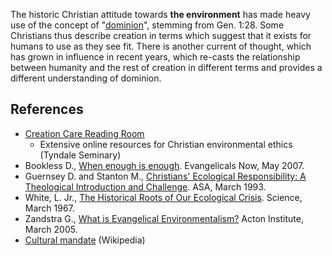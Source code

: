 The historic Christian attitude towards **the environment** has
made heavy use of the concept of "[dominion](Dominion "Dominion")",
stemming from Gen. 1:28. Some Christians thus describe creation in
terms which suggest that it exists for humans to use as they see
fit. There is another current of thought, which has grown in
influence in recent years, which re-casts the relationship between
humanity and the rest of creation in different terms and provides a
different understanding of dominion.

## References

-   [Creation Care Reading Room](http://www.tyndale.ca/seminary/mtsmodular/reading-rooms/ethics/creation)
    - Extensive online resources for Christian environmental ethics
    (Tyndale Seminary)
-   Bookless D.,
    [When enough is enough](http://www.e-n.org.uk/3826-When-enough-is-enough.htm).
    Evangelicals Now, May 2007.
-   Guernsey D. and Stanton M.,
    [Christians' Ecological Responsibility: A Theological Introduction and Challenge](http://www.asa3.org/ASA/PSCF/1993/PSCF3-93Stanton.html).
    ASA, March 1993.
-   White, L. Jr.,
    [The Historical Roots of Our Ecological Crisis](http://www.zbi.ee/~kalevi/lwhite.htm).
    Science, March 1967.
-   Zandstra G.,
    [What is Evangelical Environmentalism?](http://www.acton.org/ppolicy/comment/article.php?id=254)
    Acton Institute, March 2005.
-   [Cultural mandate](http://en.wikipedia.org/wiki/Cultural_mandate "w:Cultural mandate")
    (Wikipedia)



